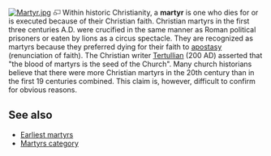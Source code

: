 [![Martyr.jpg](images/thumb/a/a9/Martyr.jpg/180px-Martyr.jpg)](http://www.theopedia.com/File:Martyr.jpg)
[![image](data:image/png;base64,iVBORw0KGgoAAAANSUhEUgAAAA8AAAALCAAAAACFLIiAAAAAAnRSTlMA/1uRIrUAAABPSURBVAjXY/j///+5vXDwjAHIr26ZAgXZe8H8a/+hoIcw/9nevdVL9+79DuPvzQYZFPUezu8BMZLXgkExnD8HAu6hqv//n+HZVjD4DuUDAKlChD3fj6aPAAAAAElFTkSuQmCC)](http://www.theopedia.com/File:Martyr.jpg "Enlarge")
Within historic Christianity, a **martyr** is one who dies for or
is executed because of their Christian faith. Christian martyrs in
the first three centuries A.D. were crucified in the same manner as
Roman political prisoners or eaten by lions as a circus spectacle.
They are recognized as martyrs because they preferred dying for
their faith to [apostasy](Apostasy "Apostasy") (renunciation of
faith). The Christian writer [Tertullian](Tertullian "Tertullian")
(200 AD) asserted that "the blood of martyrs is the seed of the
Church".
Many church historians believe that there were more Christian
martyrs in the 20th century than in the first 19 centuries
combined. This claim is, however, difficult to confirm for obvious
reasons.

## See also

-   [Earliest martyrs](Church_history#Earliest_martyrs "Church history")
-   [Martyrs category](http://www.theopedia.com/Category:Martyrs "Category:Martyrs")




